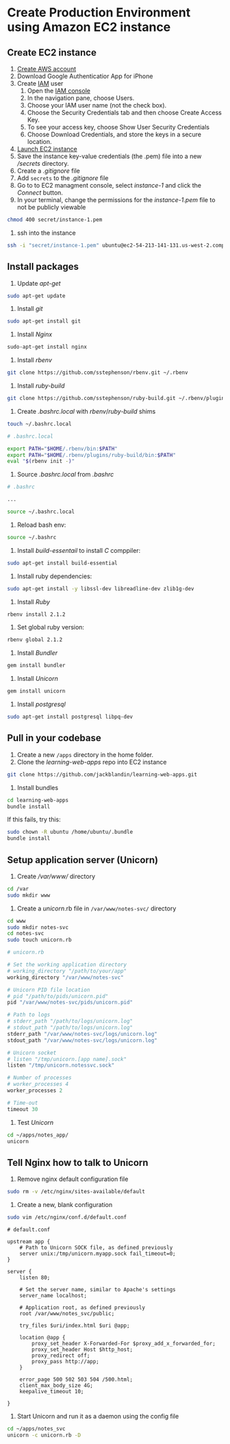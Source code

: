 # Create Production Environment using Amazon EC2 instance

## Create EC2 instance
1. [Create AWS account](http://docs.aws.amazon.com/cli/latest/userguide/cli-chap-getting-set-up.html#cli-signup)
1. Download Google Authenticatior App for iPhone
1. Create [IAM](https://aws.amazon.com/iam/) user
    1. Open the [IAM console](https://console.aws.amazon.com/iam/home?#home)
    1. In the navigation pane, choose Users.
    1. Choose your IAM user name (not the check box).
    1. Choose the Security Credentials tab and then choose Create Access Key.
    1. To see your access key, choose Show User Security Credentials
    1. Choose Download Credentials, and store the keys in a secure location.
1. [Launch EC2 instance](https://us-west-2.console.aws.amazon.com/quickstart/vm/home?region=us-west-2)
1. Save the instance key-value credentials (the .pem) file into a new */secrets* directory.
1. Create a *.gitignore* file
1. Add `secrets` to the *.gitignore* file
1. Go to to EC2 managment console, select *instance-1* and click the *Connect* button.
1. In your terminal, change the permissions for the *instance-1.pem* file to not be publicly viewable
  ```bash
  chmod 400 secret/instance-1.pem
  ```

1. ssh into the instance
  ```bash
  ssh -i "secret/instance-1.pem" ubuntu@ec2-54-213-141-131.us-west-2.compute.amazonaws.com
  ```

## Install packages
1. Update *apt-get*
  ```bash
  sudo apt-get update
  ```

1. Install *git*
  ```bash
  sudo apt-get install git
  ```

1. Install *Nginx*  
  ```bash
  sudo-apt-get install nginx
  ```

1. Install *rbenv*  
  ```bash
  git clone https://github.com/sstephenson/rbenv.git ~/.rbenv
  ```

1. Install *ruby-build*  
  ```bash
  git clone https://github.com/sstephenson/ruby-build.git ~/.rbenv/plugins/ruby-build
  ```

1. Create *.bashrc.local* with *rbenv*/*ruby-build* shims  
  ```bash
  touch ~/.bashrc.local
  ```
  ```bash
  # .bashrc.local

  export PATH="$HOME/.rbenv/bin:$PATH"
  export PATH="$HOME/.rbenv/plugins/ruby-build/bin:$PATH"
  eval "$(rbenv init -)"
  ```

1. Source *.bashrc.local* from *.bashrc*
  ```bash
  # .bashrc

  ...

  source ~/.bashrc.local
  ```

1. Reload bash env:  
  ```bash
  source ~/.bashrc
  ```

1. Install *build-essentail* to install *C* comppiler:  
  ```bash
  sudo apt-get install build-essential
  ```

1. Install ruby dependencies:  
  ```bash
  sudo apt-get install -y libssl-dev libreadline-dev zlib1g-dev
  ```

1. Install *Ruby*  
  ```bash
  rbenv install 2.1.2
  ```

1. Set global ruby version:  
  ```bash
  rbenv global 2.1.2
  ```

1. Install *Bundler*  
  ```bash
  gem install bundler
  ``` 

1. Install *Unicorn*  
  ```bash
  gem install unicorn
  ```

1. Install *postgresql*  
  ```bash
  sudo apt-get install postgresql libpq-dev
  ```

## Pull in your codebase
1. Create a new `/apps` directory in the home folder.
1. Clone the *learning-web-apps* repo into EC2 instance  
  ```bash
  git clone https://github.com/jackblandin/learning-web-apps.git
  ```

1. Install bundles  
  ```bash
  cd learning-web-apps
  bundle install
  ```

  If this fails, try this:
  ```bash
  sudo chown -R ubuntu /home/ubuntu/.bundle
  bundle install
  ```

## Setup application server (Unicorn)
1. Create */var/www/* directory  
  ```bash
  cd /var
  sudo mkdir www
  ```

1. Create a *unicorn*.rb file in `/var/www/notes-svc/` directory  
  ```bash
  cd www
  sudo mkdir notes-svc
  cd notes-svc
  sudo touch unicorn.rb
  ```
  ```rb
  # unicorn.rb

  # Set the working application directory
  # working_directory "/path/to/your/app"
  working_directory "/var/www/notes-svc"

  # Unicorn PID file location
  # pid "/path/to/pids/unicorn.pid"
  pid "/var/www/notes-svc/pids/unicorn.pid"

  # Path to logs
  # stderr_path "/path/to/logs/unicorn.log"
  # stdout_path "/path/to/logs/unicorn.log"
  stderr_path "/var/www/notes-svc/logs/unicorn.log"
  stdout_path "/var/www/notes-svc/logs/unicorn.log"

  # Unicorn socket
  # listen "/tmp/unicorn.[app name].sock"
  listen "/tmp/unicorn.notessvc.sock"

  # Number of processes
  # worker_processes 4
  worker_processes 2

  # Time-out
  timeout 30
  ```

1. Test *Unicorn*  
  ```bash
  cd ~/apps/notes_app/
  unicorn
  ```

## Tell Nginx how to talk to Unicorn
1. Remove nginx default configuration file
  ```bash
  sudo rm -v /etc/nginx/sites-available/default
  ```

1. Create a new, blank configuration
  ```bash
  sudo vim /etc/nginx/conf.d/default.conf
  ```
  ```
  # default.conf

  upstream app {
      # Path to Unicorn SOCK file, as defined previously
      server unix:/tmp/unicorn.myapp.sock fail_timeout=0;
  }

  server {
      listen 80;

      # Set the server name, similar to Apache's settings
      server_name localhost;

      # Application root, as defined previously
      root /var/www/notes_svc/public;

      try_files $uri/index.html $uri @app;

      location @app {
          proxy_set_header X-Forwarded-For $proxy_add_x_forwarded_for;
          proxy_set_header Host $http_host;
          proxy_redirect off;
          proxy_pass http://app;
      }

      error_page 500 502 503 504 /500.html;
      client_max_body_size 4G;
      keepalive_timeout 10;

  }  
  ```

1. Start Unicorn and run it as a daemon using the config file
  ```bash
  cd ~/apps/notes_svc
  unicorn -c unicorn.rb -D
  ```

